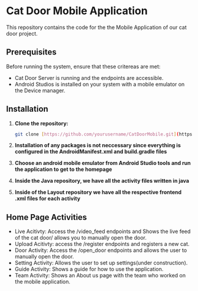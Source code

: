 # Cat Door Mobile Application

This repository contains the code for the the Mobile Application of our cat door project. 



## Prerequisites 

Before running the system, ensure that these critereas are met:

- Cat Door Server is running and the endpoints are accessible.
- Android Studios is installed on your system with a mobile emulator on the Device manager.
  

## Installation

1. **Clone the repository:**

   ```bash
   git clone [https://github.com/yourusername/CatDoorMobile.git](https://github.com/Surafelgit/CatDoorMobile.git)


3. **Installation of any packages is not neccessary since everything is configured in the AndroidManifest.xml and build.gradle files**
4. **Choose an android mobile emulator from Android Studio tools and run the application to get to the homepage**
5. **Inside the Java repository, we have all the activity files written in java**
6. **Inside of the Layout repository we have all the respective frontend .xml files for each activity**


## Home Page Activities
- Live Acitivty: Access the /video_feed endpoints and Shows the live feed of the cat door/ allows you to manually open the door.
- Upload Acitivty: access the /register endpoints and registers a new cat.
- Door Activity: Access the /open_door endpoints and allows the user to manually open the door. 
- Setting Activity: Allows the user to set up settings(under construction).
- Guide Activity: Shows a guide for how to use the application.
- Team Activity: Shows an About us page with the team who worked on the mobile application. 

